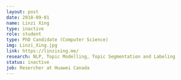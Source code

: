 ```yaml
---
layout: post
date: 2018-09-01
name: Linzi Xing
type: inactive
role: student
type: PhD Candidate (Computer Science)
img: Linzi_Xing.jpg
link: https://linzixing.me/
research: NLP, Topic Modelling, Topic Segmentation and Labeling
status: inactive
job: Resercher at Huawei Canada
---
```

